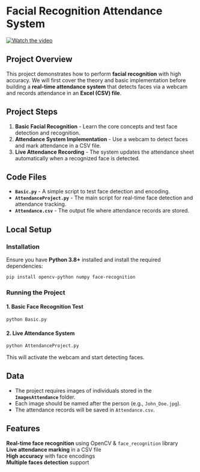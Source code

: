 # Facial Recognition Attendance System

[![Watch the video](https://img.youtube.com/vi/Nw-wETbPsKo/0.jpg)](https://youtu.be/Nw-wETbPsKo)

## Project Overview
This project demonstrates how to perform **facial recognition** with high accuracy. We will first cover the theory and basic implementation before building a **real-time attendance system** that detects faces via a webcam and records attendance in an **Excel (CSV) file**.

## Project Steps
1. **Basic Facial Recognition** - Learn the core concepts and test face detection and recognition.
2. **Attendance System Implementation** - Use a webcam to detect faces and mark attendance in a CSV file.
3. **Live Attendance Recording** - The system updates the attendance sheet automatically when a recognized face is detected.

## Code Files
- **`Basic.py`** - A simple script to test face detection and encoding.
- **`AttendanceProject.py`** - The main script for real-time face detection and attendance tracking.
- **`Attendance.csv`** - The output file where attendance records are stored.

## Local Setup
### Installation
Ensure you have **Python 3.8+** installed and install the required dependencies:

```bash
pip install opencv-python numpy face-recognition
```

### Running the Project
#### 1. Basic Face Recognition Test
```bash
python Basic.py
```
#### 2. Live Attendance System
```bash
python AttendanceProject.py
```
This will activate the webcam and start detecting faces.

## Data
- The project requires images of individuals stored in the **`ImagesAttendance`** folder.
- Each image should be named after the person (e.g., `John_Doe.jpg`).
- The attendance records will be saved in `Attendance.csv`.

## Features
**Real-time face recognition** using OpenCV & `face_recognition` library  
**Live attendance marking** in a CSV file  
**High accuracy** with face encodings  
**Multiple faces detection** support  

